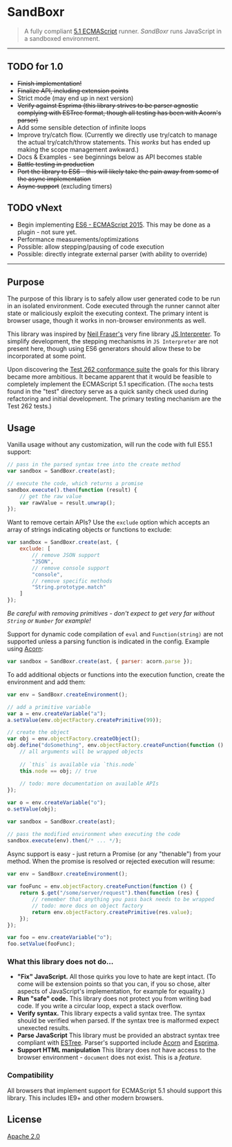 # SandBoxr
> A fully compliant [5.1 ECMAScript](http://www.ecma-international.org/ecma-262/5.1/index.html) runner. _SandBoxr_ runs JavaScript in a sandboxed environment.

-----

## TODO for 1.0
- ~~Finish implementation!~~
- ~~Finalize API, including extension points~~
- Strict mode (may end up in next version)
- ~~Verify against Esprima (this library strives to be parser agnostic complying with ESTree format, though all testing has been with Acorn's parser)~~
- Add some sensible detection of infinite loops
- Improve try/catch flow. (Currently we directly use try/catch to manage the actual try/catch/throw statements. This *works* but has ended up making the scope management awkward.)
- Docs & Examples - see beginnings below as API becomes stable
- ~~Battle testing in production~~
- ~~Port the library to ES6 - this will likely take the pain away from some of the async implementation~~
- ~~Async support~~ (excluding timers)

## TODO vNext
- Begin implementing [ES6 - ECMAScript 2015](http://www.ecma-international.org/ecma-262/6.0/index.html). This may be done as a plugin - not sure yet.
- Performance measurements/optimizations
- Possible: allow stepping/pausing of code execution
- Possible: directly integrate external parser (with ability to override)

-----

## Purpose

The purpose of this library is to safely allow user generated code to be run in an isolated environment. Code executed through the runner cannot alter state or maliciously exploit the executing context. The primary intent is browser usage, though it works in non-browser environments as well.

This library was inspired by [Neil Fraser's](https://github.com/NeilFraser) very fine library [JS Interpreter](https://github.com/NeilFraser/JS-Interpreter). To simplify development, the stepping mechanisms in `JS Interpreter` are not present here, though using ES6 generators should allow these to be incorporated at some point.

Upon discovering the [Test 262 conformance suite](test262.md) the goals for this library became more ambitious. It became apparent that it would be feasible to completely implement the ECMAScript 5.1 specification. (The `mocha` tests found in the "test" directory serve as a quick sanity check used during refactoring and initial development. The primary testing mechanism are the Test 262 tests.)

## Usage

Vanilla usage without any customization, will run the code with full ES5.1 support:

```js
// pass in the parsed syntax tree into the create method
var sandbox = SandBoxr.create(ast);

// execute the code, which returns a promise
sandbox.execute().then(function (result) {
	// get the raw value
	var rawValue = result.unwrap();
});
```

Want to remove certain APIs? Use the `exclude` option which accepts an array of strings indicating objects or functions to exclude:

```js
var sandbox = SandBoxr.create(ast, { 
	exclude: [
		// remove JSON support
		"JSON",
		// remove console support
		"console",
		// remove specific methods
		"String.prototype.match"
	] 
});
```

*Be careful with removing primitives - don't expect to get very far without `String` or `Number` for example!*

Support for dynamic code compilation of `eval` and `Function(string)` are not supported unless a parsing function is indicated in the config. Example using [Acorn](https://github.com/marijnh/acorn):

```js
var sandbox = SandBoxr.create(ast, { parser: acorn.parse });
```

To add additional objects or functions into the execution function, create the environment and add them:

```js
var env = SandBoxr.createEnvironment();

// add a primitive variable
var a = env.createVariable("a");
a.setValue(env.objectFactory.createPrimitive(99));

// create the object
var obj = env.objectFactory.createObject();
obj.define("doSomething", env.objectFactory.createFunction(function () {
	// all arguments will be wrapped objects
	
	// `this` is available via `this.node`
	this.node == obj; // true
	
	// todo: more documentation on available APIs
});

var o = env.createVariable("o");
o.setValue(obj);

var sandbox = SandBoxr.create(ast);

// pass the modified environment when executing the code
sandbox.execute(env).then(/* ... */);
```

Async support is easy - just return a Promise (or any "thenable") from your method. When the promise is resolved or rejected execution will resume:

```js
var env = SandBoxr.createEnvironment();
		
var fooFunc = env.objectFactory.createFunction(function () {
	return $.get("/some/server/request").then(function (res) {
		// remember that anything you pass back needs to be wrapped
		// todo: more docs on object factory
		return env.objectFactory.createPrimitive(res.value);
	});
});

var foo = env.createVariable("o");
foo.setValue(fooFunc);
```

### What this library does not do...
- **"Fix" JavaScript.** All those quirks you love to hate are kept intact. (To come will be extension points so that you can, if you so chose, alter aspects of JavaScript's implementation, for example for equality.)
- **Run "safe" code.** This library does not protect you from writing bad code. If you write a circular loop, expect a stack overflow.
- **Verify syntax.** This library expects a valid syntax tree. The syntax should be verified when parsed. If the syntax tree is malformed expect unexected results.
- **Parse JavaScript** This library must be provided an abstract syntax tree compliant with [ESTree](https://github.com/estree/estree). Parser's supported include [Acorn](https://github.com/marijnh/acorn) and [Esprima](https://github.com/jquery/esprima).
- **Support HTML manipulation** This library does not have access to the browser environment - `document` does not exist. This is a *feature*.

### Compatibility

All browsers that implement support for ECMAScript 5.1 should support this library. This includes IE9+ and other modern browsers.
## License

[Apache 2.0](LICENSE)